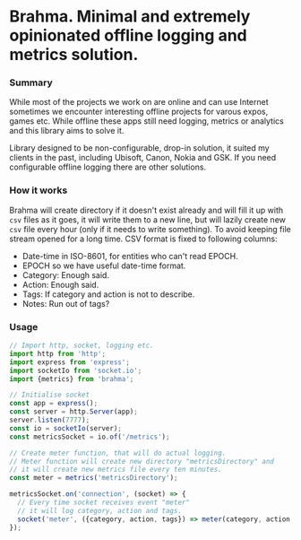 Brahma. Minimal and extremely opinionated offline logging and metrics solution.
===

### Summary
While most of the projects we work on are online and can use Internet sometimes
we encounter interesting offline projects for varous expos, games etc. While
offline these apps still need logging, metrics or analytics and this library
aims to solve it.

Library designed to be non-configurable, drop-in solution, it suited my clients
in the past, including Ubisoft, Canon, Nokia and GSK. If you need configurable
offline logging there are other solutions.

### How it works

Brahma will create directory if it doesn't exist already and will fill it up
with `csv` files as it goes, it will write them to a new line, but will lazily
create new `csv` file every hour (only if it needs to write something).
To avoid keeping file stream opened for a long time. CSV format is fixed to
following columns:

 * Date-time in ISO-8601, for entities who can't read EPOCH.
 * EPOCH so we have useful date-time format.
 * Category: Enough said.
 * Action: Enough said.
 * Tags: If category and action is not to describe.
 * Notes: Run out of tags?

### Usage

```javascript
// Import http, socket, logging etc.
import http from 'http';
import express from 'express';
import socketIo from 'socket.io';
import {metrics} from 'brahma';

// Initialise socket
const app = express();
const server = http.Server(app);
server.listen(7777);
const io = socketIo(server);
const metricsSocket = io.of('/metrics');

// Create meter function, that will do actual logging.
// Meter function will create new directory "metricsDirectory" and
// it will create new metrics file every ten minutes.
const meter = metrics('metricsDirectory');

metricsSocket.on('connection', (socket) => {
  // Every time socket receives event "meter"
  // it will log category, action and tags.
  socket('meter', ({category, action, tags}) => meter(category, action, tags));
});
```

